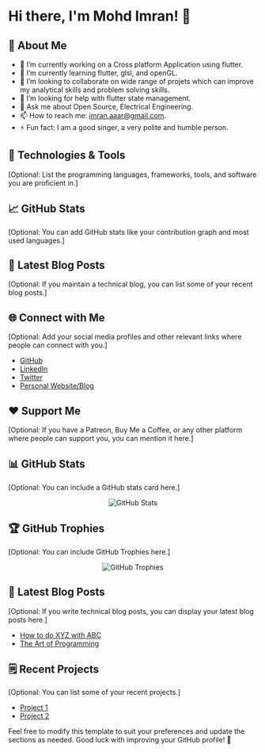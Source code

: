 # Hi there, I'm Mohd Imran! 👋

## 🚀 About Me

- 🔭 I’m currently working on a Cross platform Application using flutter.
- 🌱 I’m currently learning flutter, glsl, and openGL.
- 👯 I’m looking to collaborate on wide range of projets which can improve my analytical skills and problem solving skills.
- 🤔 I’m looking for help with flutter state management.
- 💬 Ask me about Open Source, Electrical Engineering.
- 📫 How to reach me: imran.aaar@gmail.com.
- ⚡ Fun fact: I am a good singer, a very polite and humble person.

## 🔧 Technologies & Tools

[Optional: List the programming languages, frameworks, tools, and software you are proficient in.]

## 📈 GitHub Stats

[Optional: You can add GitHub stats like your contribution graph and most used languages.]

## 📝 Latest Blog Posts

[Optional: If you maintain a technical blog, you can list some of your recent blog posts.]

## 🌐 Connect with Me

[Optional: Add your social media profiles and other relevant links where people can connect with you.]

- [GitHub](https://github.com/yourusername)
- [LinkedIn](https://www.linkedin.com/in/yourprofile)
- [Twitter](https://twitter.com/yourhandle)
- [Personal Website/Blog](https://www.yourwebsite.com)

## ❤️ Support Me

[Optional: If you have a Patreon, Buy Me a Coffee, or any other platform where people can support you, you can mention it here.]

## 📊 GitHub Stats

[Optional: You can include a GitHub stats card here.]

<p align="center">
  <img src="https://github-readme-stats.vercel.app/api?username=yourusername&show_icons=true&theme=radical" alt="GitHub Stats" />
</p>

## 🏆 GitHub Trophies

[Optional: You can include GitHub Trophies here.]

<p align="center">
  <img src="https://github-profile-trophy.vercel.app/?username=yourusername&theme=onedark" alt="GitHub Trophies" />
</p>

## 📕 Latest Blog Posts

[Optional: If you write technical blog posts, you can display your latest blog posts here.]

<!-- BLOG-POST-LIST:START -->
- [How to do XYZ with ABC](https://www.yourwebsite.com/how-to-do-xyz-with-abc)
- [The Art of Programming](https://www.yourwebsite.com/the-art-of-programming)
<!-- BLOG-POST-LIST:END -->

## 🗒️ Recent Projects

[Optional: You can list some of your recent projects.]

<!-- PROJECTS-LIST:START -->
- [Project 1](https://github.com/yourusername/project1)
- [Project 2](https://github.com/yourusername/project2)
<!-- PROJECTS-LIST:END -->

Feel free to modify this template to suit your preferences and update the sections as needed. Good luck with improving your GitHub profile! 🎉


<!--
**imranaai/imranaai** is a ✨ _special_ ✨ repository because its `README.md` (this file) appears on your GitHub profile.

Here are some ideas to get you started:

- 🔭 I’m currently working on ...
- 🌱 I’m currently learning ...
- 👯 I’m looking to collaborate on ...
- 🤔 I’m looking for help with ...
- 💬 Ask me about ...
- 📫 How to reach me: ...
- 😄 Pronouns: ...
- ⚡ Fun fact: ...
-->
